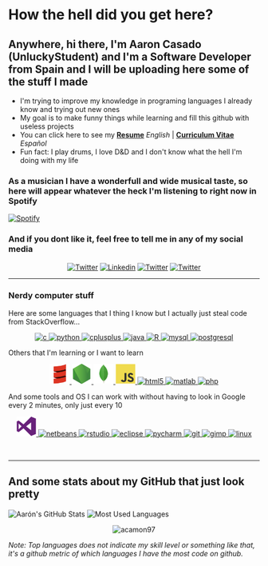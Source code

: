 # How the hell did you get here?

## Anywhere, hi there, I'm Aaron Casado (UnluckyStudent) and I'm a Software Developer from Spain and I will be uploading here some of the stuff I made 

- I'm trying to improve my knowledge in programing languages I already know and trying out new ones
- My goal is to make funny things while learning and fill this github with useless projects
- You can click here to see my [**Resume**](https://github.com/Acamon97/Acamon97/blob/master/CV/Aaron%20Casado%20Monge%20-%20Resume.pdf) *English* | [**Curriculum Vitae**](https://github.com/Acamon97/Acamon97/blob/master/CV/Aaron%20Casado%20Monge%20-%20CV.pdf) *Español*
- Fun fact: I play drums, I love D&D and I don't know what the hell I'm doing with my life

### As a musician I have a wonderfull and wide musical taste, so here will appear whatever the heck I'm listening to right now in Spotify

 [![Spotify](https://novatorem.acamon97.vercel.app/api/spotify)](https://open.spotify.com/user/1186489702)


### And if you dont like it, feel free to tell me in any of my social media

<p align="center">
<a href="https://twitter.com/acamon_" target="_blank"><img align="center" src="https://cdn.jsdelivr.net/npm/simple-icons@3.0.1/icons/twitter.svg" alt="Twitter" height="30" width="40" /></a>
<a href="https://linkedin.com/in/aaron-casado-monge/" target="_blank"><img align="center" src="https://cdn.jsdelivr.net/npm/simple-icons@3.0.1/icons/linkedin.svg" alt="Linkedin" height="30" width="40" ></a>
<a href="https://www.instagram.com/acamon.97/" target="_blank"><img align="center" src="https://cdn.jsdelivr.net/npm/simple-icons@3.0.1/icons/instagram.svg" alt="Twitter" height="30" width="40" /></a>
<a href="https://discordapp.com/users/412610205818552330" target="_blank"><img align="center" src="https://cdn.jsdelivr.net/npm/simple-icons@3.0.1/icons/discord.svg" alt="Twitter" height="30" width="40" /></a>
</p>

---
### Nerdy computer stuff
Here are some languages that I thing I know but I actually just steal code from StackOverflow...

<p align="center"> 
<a href="https://www.cprogramming.com/" target="_blank"> <img src="https://devicons.github.io/devicon/devicon.git/icons/c/c-original.svg" alt="c" width="40" height="40"/> </a> 
<a href="https://www.python.org" target="_blank"> <img src="https://devicons.github.io/devicon/devicon.git/icons/python/python-original.svg" alt="python" width="40" height="40"/> </a> 
<a href="https://www.w3schools.com/cpp/" target="_blank"> <img src="https://devicons.github.io/devicon/devicon.git/icons/cplusplus/cplusplus-original.svg" alt="cplusplus" width="40" height="40"/> </a>  
<a href="https://www.java.com" target="_blank"> <img src="https://devicons.github.io/devicon/devicon.git/icons/java/java-original.svg" alt="java" width="40" height="40"/> </a> 
<a href="https://www.r-project.org/about.html" target="_blank"> <img src="https://www.r-project.org/Rlogo.png" alt="R" width="40" height="40"/> </a> 
<a href="https://www.mysql.com/" target="_blank"> <img src="https://devicons.github.io/devicon/devicon.git/icons/mysql/mysql-original-wordmark.svg" alt="mysql" width="40" height="40"/> </a> 
<a href="https://www.postgresql.org" target="_blank"> <img src="https://devicons.github.io/devicon/devicon.git/icons/postgresql/postgresql-original-wordmark.svg" alt="postgresql" width="40" height="40"/> </a> 
</p>

Others that I'm learning or I want to learn

<p align="center"> 
<a href="https://www.scala-lang.org/" target="_blank"> <img src="https://github.com/devicons/devicon/blob/master/icons/scala/scala-original.svg" alt="scala" width="40" height="40"/> </a> 
<a href="https://nodejs.org/en/" target="_blank"> <img src="https://github.com/devicons/devicon/blob/master/icons/nodejs/nodejs-original.svg" alt="nodejs" width="40" height="40"/> </a> 
<a href="https://www.mongodb.com/" target="_blank"> <img src="https://github.com/devicons/devicon/blob/master/icons/mongodb/mongodb-original.svg" alt="mongodb" width="40" height="40"/> </a> 
<a href="https://www.javascript.com/" target="_blank"> <img src="https://github.com/devicons/devicon/blob/master/icons/javascript/javascript-original.svg" alt="js" width="40" height="40"/> </a> 
<a href="https://www.w3.org/html/" target="_blank"> <img src="https://devicons.github.io/devicon/devicon.git/icons/html5/html5-original-wordmark.svg" alt="html5" width="40" height="40"/> </a>
<a href="https://www.mathworks.com/" target="_blank"> <img src="https://raw.githubusercontent.com/simple-icons/simple-icons/master/icons/mathworks.svg" alt="matlab" width="40" height="40"/> </a>
<a href="https://www.php.net" target="_blank"> <img src="https://devicons.github.io/devicon/devicon.git/icons/php/php-original.svg" alt="php" width="40" height="40"/> </a>
</p>

And some tools and OS I can work with without having to look in Google every 2 minutes, only just every 10
<p align="center">
<a href="https://code.visualstudio.com/" target="_blank"> <img src="https://github.com/devicons/devicon/blob/master/icons/visualstudio/visualstudio-plain.svg" alt="code" width="40" height="40"/> </a>
<a href="https://netbeans.org/" target="_blank"> <img src="https://netbeans.apache.org/images/apache-netbeans.svg" alt="netbeans" width="40" height="40"/> </a>
<a href="https://rstudio.com/" target="_blank"> <img src="https://d33wubrfki0l68.cloudfront.net/62bcc8535a06077094ca3c29c383e37ad7334311/a263f/assets/img/logo.svg" alt="rstudio" width="40" height="40"/> </a>
<a href="https://www.eclipse.org/" target="_blank"> <img src="https://www.eclipse.org/downloads/assets/public/images/logo-eclipse.png" alt="eclipse" width="40" height="40"/> </a>
<a href="https://www.jetbrains.com/es-es/pycharm/" target="_blank"> <img src="https://upload.wikimedia.org/wikipedia/commons/thumb/a/a1/PyCharm_Logo.svg/1200px-PyCharm_Logo.svg.png" alt="pycharm" width="40" height="40"/> </a>
<a href="https://git-scm.com/" target="_blank"> <img src="https://www.vectorlogo.zone/logos/git-scm/git-scm-icon.svg" alt="git" width="40" height="40"/> </a> 
<a href="https://www.gimp.org/" target="_blank"> <img src="https://devicons.github.io/devicon/devicon.git/icons/gimp/gimp-original.svg" alt="gimp" width="40" height="40"/> </a>  
<a href="https://www.linux.org/" target="_blank"> <img src="https://devicons.github.io/devicon/devicon.git/icons/linux/linux-original.svg" alt="linux" width="40" height="40"/> </a>
</p>

<br />

--- 

## And some stats about my GitHub that just look pretty
<img align="center" alt="Aarón's GitHub Stats" src="https://github-readme-stats.acamon97.vercel.app/api?username=Acamon97&show_icons=true&hide_border=true&theme=radical" />
<img align="center" alt="Most Used Languages" src="https://github-readme-stats.acamon97.vercel.app/api/top-langs/?username=Acamon97&hide_border=true&layout=compact&theme=radical" />
<p align="center"> <img src="https://komarev.com/ghpvc/?username=acamon97&label=Profile%20views&color=0e75b6&style=flat" alt="acamon97" /> </p>



*Note: Top languages does not indicate my skill level or something like that, it's a github metric of which languages I have the most code on github.*


